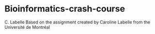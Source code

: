 # Bioinformatics-crash-course
C. Labelle
Based on the assignment created by Caroline Labelle from the Université de Montréal
